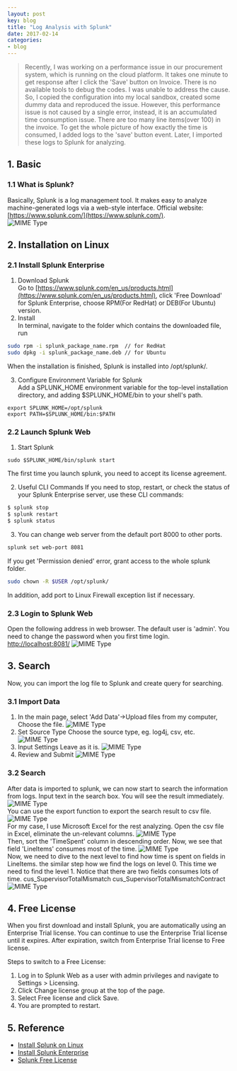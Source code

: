 ```yaml
---
layout: post
key: blog
title: "Log Analysis with Splunk"
date: 2017-02-14
categories:
- blog
---
```


> Recently, I was working on a performance issue in our procurement system, which is running on the cloud platform. It takes one minute to get response after I click the 'Save' button on Invoice. There is no available tools to debug the codes. I was unable to address the cause. So, I copied the configuration into my local sandbox, created some dummy data and reproduced the issue. However, this performance issue is not caused by a single error, instead, it is an accumulated time consumption issue. There are too many line items(over 100) in the invoice. To get the whole picture of how exactly the time is consumed, I added logs to the 'save' button event. Later, I imported these logs to Splunk for analyzing.

## 1. Basic
### 1.1 What is Splunk?  
Basically, Splunk is a log management tool. It makes easy to analyze machine-generated logs via a web-style interface. Official website: [https://www.splunk.com/](https://www.splunk.com/).  
![MIME Type](/public/pics/2017-02-14/splunk.png)  

## 2. Installation on Linux
### 2.1 Install Splunk Enterprise
1) Download Splunk  
Go to [https://www.splunk.com/en_us/products.html](https://www.splunk.com/en_us/products.html), click 'Free Download' for Splunk Enterprise, choose RPM(For RedHat) or DEB(For Ubuntu) version.  
2) Install  
In terminal, navigate to the folder which contains the downloaded file, run  

```sh
sudo rpm -i splunk_package_name.rpm  // for RedHat
sudo dpkg -i splunk_package_name.deb // for Ubuntu
```

When the installation is finished, Splunk is installed into /opt/splunk/.

3) Configure Environment Variable for Splunk  
Add a SPLUNK_HOME environment variable for the top-level installation directory, and adding $SPLUNK_HOME/bin to your shell's path.

```shell
export SPLUNK_HOME=/opt/splunk
export PATH=$SPLUNK_HOME/bin:$PATH
```

### 2.2 Launch Splunk Web
1) Start Splunk
```shell
sudo $SPLUNK_HOME/bin/splunk start
```
The first time you launch splunk, you need to accept its license agreement.

2) Useful CLI Commands
If you need to stop, restart, or check the status of your Splunk Enterprise server, use these CLI commands:
```sh
$ splunk stop
$ splunk restart
$ splunk status
```

3) You can change web server from the default port 8000 to other ports.
```sh
splunk set web-port 8081
```
If you get 'Permission denied' error, grant access to the whole splunk folder.
```sh
sudo chown -R $USER /opt/splunk/
```
In addition, add port to Linux Firewall exception list if necessary.

### 2.3 Login to Splunk Web
Open the following address in web browser. The default user is 'admin'. You need to change the password when you first time login.
[http://localhost:8081/](http://localhost:8081/)
![MIME Type](/public/pics/2017-02-14/login.png)  

## 3. Search
Now, you can import the log file to Splunk and create query for searching.
### 3.1 Import Data
1) In the main page, select 'Add Data'->Upload files from my computer, Choose the file.
![MIME Type](/public/pics/2017-02-14/main.png)  
2) Set Source Type
Choose the source type, eg. log4j, csv, etc.
![MIME Type](/public/pics/2017-02-14/sourcetype.png)  
3) Input Settings
Leave as it is.
![MIME Type](/public/pics/2017-02-14/inputsettings.png)  
4) Review and Submit
![MIME Type](/public/pics/2017-02-14/inputsettings.png)  

### 3.2 Search
After data is imported to splunk, we can now start to search the information from logs.
Input text in the search box. You will see the result immediately.
![MIME Type](/public/pics/2017-02-14/search.png)  
You can use the export function to export the search result to csv file.  
![MIME Type](/public/pics/2017-02-14/export.png)  
For my case, I use Microsoft Excel for the rest analyzing.
Open the csv file in Excel, eliminate the un-relevant columns.
![MIME Type](/public/pics/2017-02-14/eliminate.png)  
Then, sort the 'TimeSpent' column in descending order. Now, we see that field 'LineItems' consumes most of the time.
![MIME Type](/public/pics/2017-02-14/eliminate.png)  
Now, we need to dive to the next level to find how time is spent on fields in LineItems.
the similar step how we find the logs on level 0. This time we need to find the level 1.
Notice that there are two fields consumes lots of time.
cus_SupervisorTotalMismatch
cus_SupervisorTotalMismatchContract
![MIME Type](/public/pics/2017-02-14/level1.png)  

## 4. Free License
When you first download and install Splunk, you are automatically using an Enterprise Trial license. You can continue to use the Enterprise Trial license until it expires. After expiration, switch from Enterprise Trial license to Free license.

Steps to switch to a Free License:  
1) Log in to Splunk Web as a user with admin privileges and navigate to Settings > Licensing.  
2) Click Change license group at the top of the page.  
3) Select Free license and click Save.  
4) You are prompted to restart.  

## 5. Reference
* [Install Splunk on Linux](http://docs.splunk.com/Documentation/Splunk/6.6.2/Installation/InstallonLinux)  
* [Install Splunk Enterprise](http://docs.splunk.com/Documentation/Splunk/6.6.2/SearchTutorial/InstallSplunk)
* [Splunk Free License](http://docs.splunk.com/Documentation/Splunk/6.6.2/Admin/MoreaboutSplunkFree)
